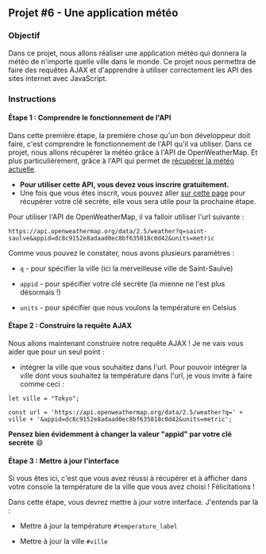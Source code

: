 ## Projet #6 - Une application météo

### Objectif

Dans ce projet, nous allons réaliser une application météo qui donnera la météo de n'importe quelle ville dans le monde.
Ce projet nous permettra de faire des requêtes AJAX et d'apprendre à utiliser correctement les API des sites internet avec JavaScript.

### Instructions

#### Étape 1 : Comprendre le fonctionnement de l'API

Dans cette première étape, la première chose qu'un bon développeur doit faire, c'est comprendre le fonctionnement de l'API qu'il va utiliser.
Dans ce projet, nous allons récupérer la météo grâce à l'API de OpenWeatherMap. Et plus particulièrement, grâce à l'API qui permet de [récupérer la météo actuelle](https://openweathermap.org/current "API d'OpenWeatherMap").

- **Pour utiliser cette API, vous devez vous inscrire gratuitement.**
- Une fois que vous êtes inscrit, vous pouvez aller [sur cette page](https://home.openweathermap.org/api_keys "Récupérez votre clé secrète") pour récupérer votre clé secrète, elle vous sera utile pour la prochaine étape.

Pour utiliser l'API de OpenWeatherMap, il va falloir utiliser l'url suivante :

`https://api.openweathermap.org/data/2.5/weather?q=saint-saulve&appid=dc8c9152e8adaad0ec8bf635818c0d42&units=metric`

Comme vous pouvez le constater, nous avons plusieurs paramètres :

- `q` - pour spécifier la ville (ici la merveilleuse ville de Saint-Saulve)

- `appid` - pour spécifier votre clé secrète (la mienne ne l'est plus désormais !)

- `units` - pour spécifier que nous voulons la température en Celsius

#### Étape 2 : Construire la requête AJAX

Nous allons maintenant construire notre requête AJAX ! Je ne vais vous aider que pour un seul point : 
- intégrer la ville que vous souhaitez dans l'url. Pour pouvoir intégrer la ville dont vous souhaitez la température dans l'url, je vous invite à faire comme ceci :

<pre><code>let ville = "Tokyo";

const url = 'https://api.openweathermap.org/data/2.5/weather?q=' + ville + '&appid=dc8c9152e8adaad0ec8bf635818c0d42&units=metric';
</code></pre>

**Pensez bien évidemment à changer la valeur "appid" par votre clé secrète** :smile:

#### Étape 3 : Mettre à jour l'interface

Si vous êtes ici, c'est que vous avez réussi à récupérer et à afficher dans votre console la température de la ville que vous avez choisi ! Félicitations !

Dans cette étape, vous devrez mettre à jour votre interface. J'entends par là :

- Mettre à jour la température `#temperature_label`

- Mettre à jour la ville `#ville`

